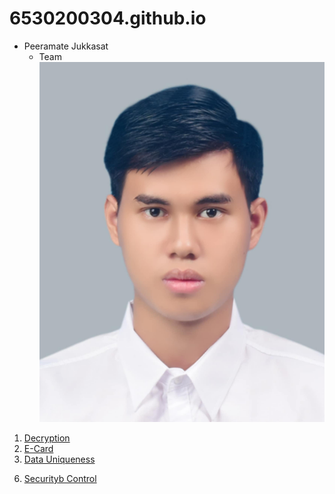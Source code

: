 # 6530200304.github.io

- Peeramate Jukkasat
   - Team
![Me](Image/Me.jpg)
1. [Decryption](Decryption.md)
2. [E-Card](e-card.md)
3. [Data Uniqueness](uniqueness.md)
<!---
5. [Cyber Board Game](board-game.md)
-->
6. [Securityb Control](security-control.md)



